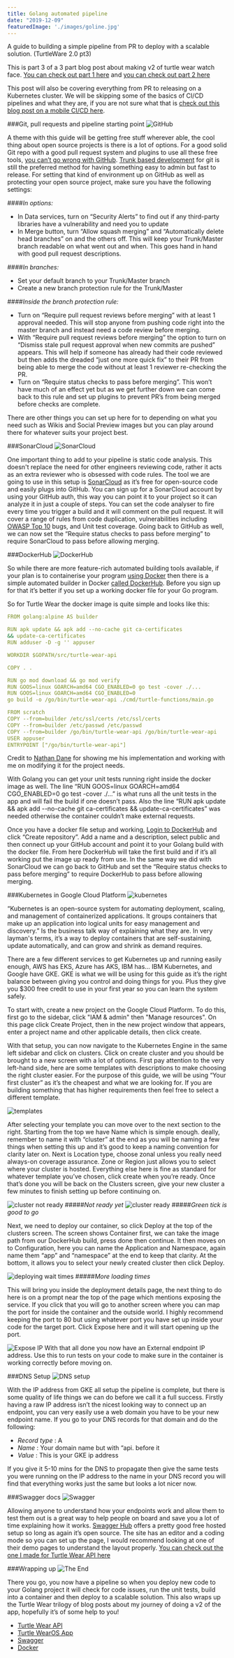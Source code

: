 ```yaml
---
title: Golang automated pipeline
date: "2019-12-09"
featuredImage: './images/goline.jpg'
---
```

A guide to building a simple pipeline from PR to deploy with a scalable solution. (TurtleWare 2.0 pt3)
<!-- end -->

This is part 3 of a 3 part blog post about making v2 of turtle wear watch face. [You can check out part 1 here](https://ijh.dev/middlewear-go) and [you can check out part 2 here](https://ijh.dev/making-wear-os)

This post will also be covering everything from PR to releasing on a Kubernetes cluster. We will be skipping some of the basics of CI/CD pipelines and what they are, if you are not sure what that is [check out this blog post on a mobile CI/CD here](https://ijh.dev/mobile-ci-cd/). 

###Git, pull requests and pipeline starting point
![GitHub](./images/github.png)

A theme with this guide will be getting free stuff wherever able, the cool thing about open source projects is there is a lot of options. For a good solid Git repo with a good pull request system and plugins to use all these free tools, [you can’t go wrong with GitHub](https://github.com). [Trunk based development](https://trunkbaseddevelopment.com) for git is still the preferred method for having something easy to admin but fast to release. For setting that kind of environment up on GitHub as well as protecting your open source project, make sure you have the following settings:

####*In options:*

*  In Data services, turn on “Security Alerts” to find out if any third-party libraries have a vulnerability and need you to update
* In Merge button, turn “Allow squash merging” and “Automatically delete head branches” on and the others off. This will keep your Trunk/Master branch readable on what went out and when. This goes hand in hand with good pull request descriptions.

####*In branches:*

* Set your default branch to your Trunk/Master branch
* Create a new branch protection rule for the Trunk/Master

####*Inside the branch protection rule:*

* Turn on “Require pull request reviews before merging” with at least 1 approval needed. This will stop anyone from pushing code right into the master branch and instead need a code review before merging.
* With “Require pull request reviews before merging” the option to turn on “Dismiss stale pull request approval when new commits are pushed” appears. This will help if someone has already had their code reviewed but then adds the dreaded “just one more quick fix” to their PR from being able to merge the code without at least 1 reviewer re-checking the PR. 
* Turn on “Require status checks to pass before merging”. This won’t have much of an effect yet but as we get further down we can come back to this rule and set up plugins to prevent PR’s from being merged before checks are complete.

There are other things you can set up here for to depending on what you need such as Wikis and Social Preview images but you can play around there for whatever suits your project best. 


###SonarCloud
![SonarCloud](./images/sonarcloud.png)

One important thing to add to your pipeline is static code analysis. This doesn't replace the need for other engineers reviewing code, rather it acts as an extra reviewer who is obsessed with code rules. The tool we are going to use in this setup is [SonarCloud](https://sonarcloud.io/) as it’s free for open-source code and easily plugs into GitHub. You can sign up for a SonarCloud account by using your GitHub auth, this way you can point it to your project so it can analyze it in just a couple of steps. You can set the code analyser to fire every time you trigger a build and it will comment on the pull request. It will cover a range of rules from code duplication, vulnerabilities including [OWASP Top 10](https://www.owasp.org/index.php/Category:OWASP_Top_Ten_Project) bugs, and Unit test coverage. Going back to GitHub as well, we can now set the “Require status checks to pass before merging” to require SonarCloud to pass before allowing merging.

###DockerHub
![DockerHub](./images/docker.png)

So while there are more feature-rich automated building tools available, if your plan is to containerise your program [using Docker](https://www.docker.com/) then there is a simple automated builder in Docker [called DockerHub](https://hub.docker.com/). Before you sign up for that it’s better if you set up a working docker file for your Go program.

So for Turtle Wear the docker image is quite simple and looks like this:

```yaml
FROM golang:alpine AS builder

RUN apk update && apk add --no-cache git ca-certificates 
&& update-ca-certificates
RUN adduser -D -g '' appuser

WORKDIR $GOPATH/src/turtle-wear-api

COPY . .

RUN go mod download && go mod verify
RUN GOOS=linux GOARCH=amd64 CGO_ENABLED=0 go test -cover ./...
RUN GOOS=linux GOARCH=amd64 CGO_ENABLED=0 
go build -o /go/bin/turtle-wear-api ./cmd/turtle-functions/main.go

FROM scratch
COPY --from=builder /etc/ssl/certs /etc/ssl/certs
COPY --from=builder /etc/passwd /etc/passwd
COPY --from=builder /go/bin/turtle-wear-api /go/bin/turtle-wear-api
USER appuser
ENTRYPOINT ["/go/bin/turtle-wear-api"]
```

Credit to [Nathan Dane](https://github.com/ndane) for showing me his implementation and working with me on modifying it for the project needs.

With Golang you can get your unit tests running right inside the docker image as well. The line “RUN GOOS=linux GOARCH=amd64 CGO_ENABLED=0 go test -cover ./…” is what runs all the unit tests in the app and will fail the build if one doesn’t pass. Also the line “RUN apk update && apk add --no-cache git ca-certificates && update-ca-certificates” was needed otherwise the container couldn’t make external requests.

Once you have a docker file setup and working, [Login to DockerHub](https://hub.docker.com/) and click “Create repository”. Add a name and a description, select public and then connect up your GitHub account and point it to your Golang build with the docker file. From here DockerHub will take the first build and if it’s all working put the image up ready from use. In the same way we did with SonarCloud we can go back to GitHub and set the “Require status checks to pass before merging” to require DockerHub to pass before allowing merging.

###Kubernetes in Google Cloud Platform
![kubernetes](./images/kubernetes.png)

“Kubernetes is an open-source system for automating deployment, scaling, and management of containerized applications. It groups containers that make up an application into logical units for easy management and discovery.” Is the business talk way of explaining what they are. In very layman's terms, it’s a way to deploy containers that are self-sustaining, update automatically, and can grow and shrink as demand requires.

There are a few different services to get Kubernetes up and running easily enough, AWS has EKS, Azure has AKS, IBM has… IBM Kubernetes, and Google have GKE. GKE is what we will be using for this guide as it’s the right balance between giving you control and doing things for you. Plus they give you $300 free credit to use in your first year so you can learn the system safely.

To start with, create a new project on the Google Cloud Platform. To do this, first go to the sidebar, click "IAM & admin" then "Manage resources". On this page click Create Project, then in the new project window that appears, enter a project name and other applicable details, then click create.

With that setup, you can now navigate to the Kubernetes Engine in the same left sidebar and click on clusters. Click on create cluster and you should be brought to a new screen with a lot of options. First pay attention to the very left-hand side, here are some templates with descriptions to make choosing the right cluster easier. For the purpose of this guide, we will be using “Your first cluster” as it’s the cheapest and what we are looking for. If you are building something that has higher requirements then feel free to select a different template.

![templates](./images/templates.png)

After selecting your template you can move over to the next section to the right. Starting from the top we have Name which is simple enough. deally, remember to name it with “cluster” at the end as you will be naming a few things when setting this up and it’s good to keep a naming convention for clarity later on. Next is Location type, choose zonal unless you really need always-on coverage assurance. Zone or Region just allows you to select where your cluster is hosted. Everything else here is fine as standard for whatever template you’ve chosen, click create when you’re ready. Once that’s done you will be back on the Clusters screen, give your new cluster a few minutes to finish setting up before continuing on.

![cluster not ready](./images/clusternotready.png)
#####*Not ready yet*
![cluster ready](./images/clusterready.png)
#####*Green tick is good to go*

Next, we need to deploy our container, so click Deploy at the top of the clusters screen. The screen shows Container first, we can take the image path from our DockerHub build, press done then continue. It then moves on to Configuration, here you can name the Application and Namespace, again name them “app” and “namespace” at the end to keep that clarity. At the bottom, it allows you to select your newly created cluster then click Deploy.

![deploying wait times](./images/deployingwait.png)
#####*More loading times*

This will bring you inside the deployment details page, the next thing to do here is on a prompt near the top of the page which mentions exposing the service. If you click that you will go to another screen where you can map the port for inside the container and the outside world. I highly recommend keeping the port to 80 but using whatever port you have set up inside your code for the target port. Click Expose here and it will start opening up the port.

![Expose IP](./images/exposeip.png)
With that all done you now have an External endpoint IP address. Use this to run tests on your code to make sure in the container is working correctly before moving on.

###DNS Setup
![DNS setup](./images/dns.png)

With the IP address from GKE all setup the pipeline is complete, but there is some quality of life things we can do before we call it a full success. Firstly having a raw IP address isn’t the nicest looking way to connect up an endpoint, you can very easily use a web domain you have to be your new endpoint name. If you go to your DNS records for that domain and do the following:

* *Record type* : A
* *Name* : Your domain name but with “api. before it
* *Value* : This is your GKE ip address

If you give it 5-10 mins for the DNS to propagate then give the same tests you were running on the IP address to the name in your DNS record you will find that everything works just the same but looks a lot nicer now.

###Swagger docs
![Swagger](./images/swagger.png)

Allowing anyone to understand how your endpoints work and allow them to test them out is a great way to help people on board and save you a lot of time explaining how it works. [Swagger Hub](https://app.swaggerhub.com/) offers a pretty good free hosted setup so long as again it’s open source. The site has an editor and a coding mode so you can set up the page, I would recommend looking at one of their demo pages to understand the layout properly. [You can check out the one I made for Turtle Wear API here](https://app.swaggerhub.com/apis-docs/ijhdev/turtle-wear-api/1.0.0)

###Wrapping up
![The End](./images/wrapup.png)

There you go, you now have a pipeline so when you deploy new code to your Golang project it will check for code issues, run the unit tests, build into a container and then deploy to a scalable solution. This also wraps up the Turtle Wear trilogy of blog posts about my journey of doing a v2 of the app, hopefully it’s of some help to you!


* [Turtle Wear API](https://github.com/seperot/turtle-wear-api)
* [Turtle WearOS App](https://github.com/seperot/turtle-wear)
* [Swagger](https://app.swaggerhub.com/apis-docs/ijhdev/turtle-wear-api/1.0.0)
* [Docker](https://hub.docker.com/r/ijhdev/turtle-wear-api)
